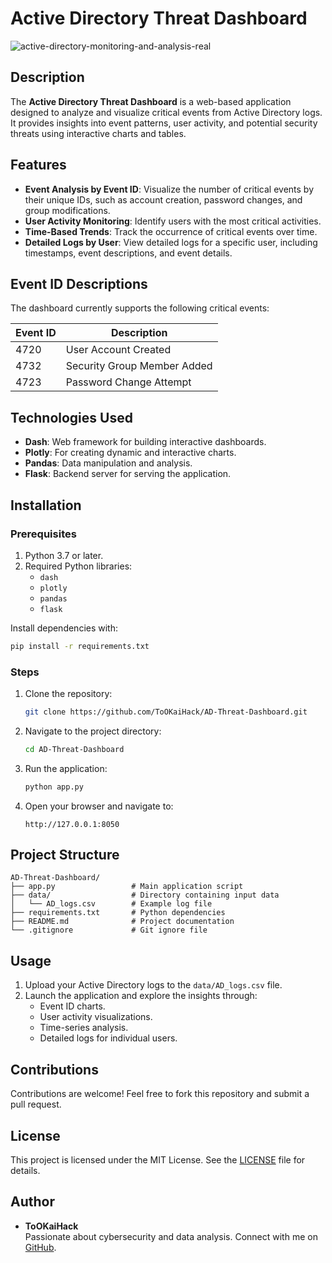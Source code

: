 # Active Directory Threat Dashboard

![active-directory-monitoring-and-analysis-real](https://github.com/user-attachments/assets/97b3c7e1-478e-495d-990d-8a095275cd6e)

## Description

The **Active Directory Threat Dashboard** is a web-based application designed to analyze and visualize critical events from Active Directory logs. It provides insights into event patterns, user activity, and potential security threats using interactive charts and tables.

## Features

- **Event Analysis by Event ID**: Visualize the number of critical events by their unique IDs, such as account creation, password changes, and group modifications.
- **User Activity Monitoring**: Identify users with the most critical activities.
- **Time-Based Trends**: Track the occurrence of critical events over time.
- **Detailed Logs by User**: View detailed logs for a specific user, including timestamps, event descriptions, and event details.

## Event ID Descriptions

The dashboard currently supports the following critical events:

| Event ID | Description                     |
|----------|---------------------------------|
| 4720     | User Account Created           |
| 4732     | Security Group Member Added    |
| 4723     | Password Change Attempt        |

## Technologies Used

- **Dash**: Web framework for building interactive dashboards.
- **Plotly**: For creating dynamic and interactive charts.
- **Pandas**: Data manipulation and analysis.
- **Flask**: Backend server for serving the application.

## Installation

### Prerequisites

1. Python 3.7 or later.
2. Required Python libraries:
   - `dash`
   - `plotly`
   - `pandas`
   - `flask`

Install dependencies with:
```bash
pip install -r requirements.txt
```

### Steps

1. Clone the repository:
   ```bash
   git clone https://github.com/ToOKaiHack/AD-Threat-Dashboard.git
   ```
2. Navigate to the project directory:
   ```bash
   cd AD-Threat-Dashboard
   ```
3. Run the application:
   ```bash
   python app.py
   ```
4. Open your browser and navigate to:
   ```
   http://127.0.0.1:8050
   ```

## Project Structure

```
AD-Threat-Dashboard/
├── app.py                 # Main application script
├── data/                  # Directory containing input data
│   └── AD_logs.csv        # Example log file
├── requirements.txt       # Python dependencies
├── README.md              # Project documentation
└── .gitignore             # Git ignore file
```

## Usage

1. Upload your Active Directory logs to the `data/AD_logs.csv` file.
2. Launch the application and explore the insights through:
   - Event ID charts.
   - User activity visualizations.
   - Time-series analysis.
   - Detailed logs for individual users.

## Contributions

Contributions are welcome! Feel free to fork this repository and submit a pull request.

## License

This project is licensed under the MIT License. See the [LICENSE](LICENSE) file for details.

## Author

- **ToOKaiHack**  
  Passionate about cybersecurity and data analysis. Connect with me on [GitHub](https://github.com/ToOKaiHack).
